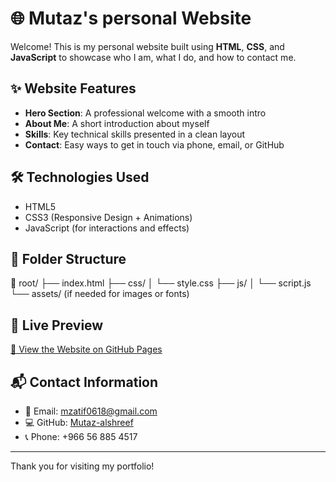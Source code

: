 # 🌐 Mutaz's personal Website

Welcome! This is my personal website built using **HTML**, **CSS**, and **JavaScript** to showcase who I am, what I do, and how to contact me.

## ✨ Website Features

- **Hero Section**: A professional welcome with a smooth intro
- **About Me**: A short introduction about myself
- **Skills**: Key technical skills presented in a clean layout
- **Contact**: Easy ways to get in touch via phone, email, or GitHub

## 🛠️ Technologies Used

- HTML5
- CSS3 (Responsive Design + Animations)
- JavaScript (for interactions and effects)

## 📁 Folder Structure

📁 root/
├── index.html
├── css/
│ └── style.css
├── js/
│ └── script.js
└── assets/ (if needed for images or fonts)


## 🚀 Live Preview

[🔗 View the Website on GitHub Pages](https://Mutaz-alshreef.github.io/personal-website)


## 📬 Contact Information

- 📧 Email: [mzatif0618@gmail.com](mailto:mzatif0618@gmail.com)
- 💻 GitHub: [Mutaz-alshreef](https://github.com/Mutaz-alshreef)
- 📞 Phone: +966 56 885 4517

---

Thank you for visiting my portfolio!
